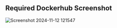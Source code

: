 ## Required Dockerhub Screenshot

![Screenshot 2024-11-12 121547](https://github.com/user-attachments/assets/3c2cb964-fc71-479c-8f51-ed411660e261)
